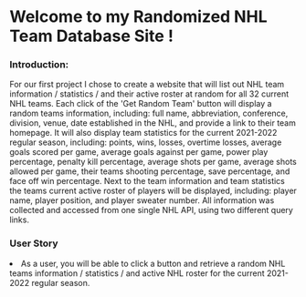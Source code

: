 # Welcome to my Randomized NHL Team Database Site !

<h3>Introduction:</h3>

For our first project I chose to create a website that will list out NHL team information / statistics / and their active roster at random for all 32 current NHL teams. Each click of the 'Get Random Team' button will display a random teams information, including: full name, abbreviation, conference, division, venue, date established in the NHL, and provide a link to their team homepage. It will also display team statistics for the current 2021-2022 regular season, including: points, wins, losses, overtime losses, average goals scored per game, average goals against per game, power play percentage, penalty kill percentage, average shots per game, average shots allowed per game, their teams shooting percentage, save percentage, and face off win percentage. Next to the team information and team statistics the teams current active roster of players will be displayed, including: player name, player position, and player sweater number. All information was collected and accessed from one single NHL API, using two different query links.

<h3>User Story</h3>

<li>As a user, you will be able to click a button and retrieve a random NHL teams information / statistics / and active NHL roster for the current 2021-2022 regular season.</li>



  
